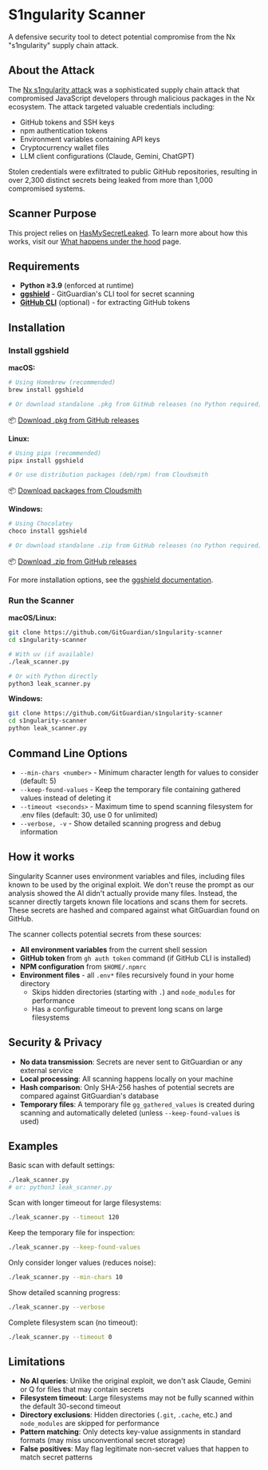 # S1ngularity Scanner

A defensive security tool to detect potential compromise from the Nx "s1ngularity" supply chain attack.

## About the Attack

The [Nx s1ngularity attack](https://blog.gitguardian.com/the-nx-s1ngularity-attack-inside-the-credential-leak/) was a sophisticated supply chain attack that compromised JavaScript developers through malicious packages in the Nx ecosystem. The attack targeted valuable credentials including:

- GitHub tokens and SSH keys
- npm authentication tokens  
- Environment variables containing API keys
- Cryptocurrency wallet files
- LLM client configurations (Claude, Gemini, ChatGPT)

Stolen credentials were exfiltrated to public GitHub repositories, resulting in over 2,300 distinct secrets being leaked from more than 1,000 compromised systems.

## Scanner Purpose

This project relies on [HasMySecretLeaked](https://www.gitguardian.com/hasmysecretleaked). To learn more about how this works, visit our [What happens under the hood](https://docs.gitguardian.com/ggshield-docs/reference/hmsl/overview#what-happens-under-the-hood) page.

## Requirements

- **Python ≥3.9** (enforced at runtime)
- **[ggshield](https://github.com/GitGuardian/ggshield)** - GitGuardian's CLI tool for secret scanning
- **[GitHub CLI](https://cli.github.com/)** (optional) - for extracting GitHub tokens

## Installation

### Install ggshield

**macOS:**
```bash
# Using Homebrew (recommended)
brew install ggshield

# Or download standalone .pkg from GitHub releases (no Python required)
```
📦 [Download .pkg from GitHub releases](https://github.com/GitGuardian/ggshield/releases)

**Linux:**
```bash
# Using pipx (recommended)
pipx install ggshield

# Or use distribution packages (deb/rpm) from Cloudsmith
```
📦 [Download packages from Cloudsmith](https://cloudsmith.io/~gitguardian/repos/ggshield/setup/)

**Windows:**
```bash
# Using Chocolatey
choco install ggshield

# Or download standalone .zip from GitHub releases (no Python required)
```
📦 [Download .zip from GitHub releases](https://github.com/GitGuardian/ggshield/releases)

For more installation options, see the [ggshield documentation](https://github.com/GitGuardian/ggshield#installation).

### Run the Scanner

**macOS/Linux:**
```bash
git clone https://github.com/GitGuardian/s1ngularity-scanner
cd s1ngularity-scanner

# With uv (if available)
./leak_scanner.py

# Or with Python directly
python3 leak_scanner.py
```

**Windows:**
```bash
git clone https://github.com/GitGuardian/s1ngularity-scanner
cd s1ngularity-scanner
python leak_scanner.py
```

## Command Line Options

- `--min-chars <number>` - Minimum character length for values to consider (default: 5)
- `--keep-found-values` - Keep the temporary file containing gathered values instead of deleting it
- `--timeout <seconds>` - Maximum time to spend scanning filesystem for .env files (default: 30, use 0 for unlimited)
- `--verbose, -v` - Show detailed scanning progress and debug information

## How it works

Singularity Scanner uses environment variables and files, including files known to be used by the original exploit. We don't reuse the prompt as our analysis showed the AI didn't actually provide many files. Instead, the scanner directly targets known file locations and scans them for secrets. These secrets are hashed and compared against what GitGuardian found on GitHub.

The scanner collects potential secrets from these sources:
- **All environment variables** from the current shell session
- **GitHub token** from `gh auth token` command (if GitHub CLI is installed)
- **NPM configuration** from `$HOME/.npmrc`
- **Environment files** - all `.env*` files recursively found in your home directory
  - Skips hidden directories (starting with `.`) and `node_modules` for performance
  - Has a configurable timeout to prevent long scans on large filesystems

## Security & Privacy

- **No data transmission**: Secrets are never sent to GitGuardian or any external service
- **Local processing**: All scanning happens locally on your machine
- **Hash comparison**: Only SHA-256 hashes of potential secrets are compared against GitGuardian's database
- **Temporary files**: A temporary file `gg_gathered_values` is created during scanning and automatically deleted (unless `--keep-found-values` is used)

## Examples

Basic scan with default settings:
```bash
./leak_scanner.py
# or: python3 leak_scanner.py
```

Scan with longer timeout for large filesystems:
```bash
./leak_scanner.py --timeout 120
```

Keep the temporary file for inspection:
```bash
./leak_scanner.py --keep-found-values
```

Only consider longer values (reduces noise):
```bash
./leak_scanner.py --min-chars 10
```

Show detailed scanning progress:
```bash
./leak_scanner.py --verbose
```

Complete filesystem scan (no timeout):
```bash
./leak_scanner.py --timeout 0
```

## Limitations

- **No AI queries**: Unlike the original exploit, we don't ask Claude, Gemini or Q for files that may contain secrets
- **Filesystem timeout**: Large filesystems may not be fully scanned within the default 30-second timeout
- **Directory exclusions**: Hidden directories (`.git`, `.cache`, etc.) and `node_modules` are skipped for performance
- **Pattern matching**: Only detects key-value assignments in standard formats (may miss unconventional secret storage)
- **False positives**: May flag legitimate non-secret values that happen to match secret patterns
